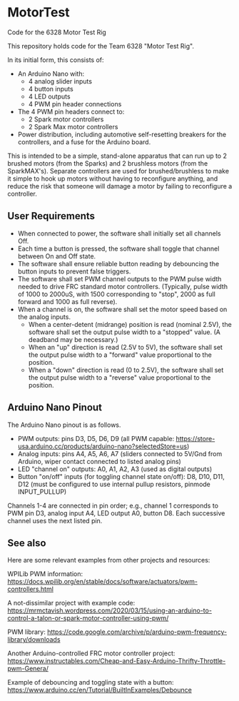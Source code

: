 # MotorTest
Code for the 6328 Motor Test Rig

This repository holds code for the Team 6328 "Motor Test Rig".

In its initial form, this consists of:
* An Arduino Nano with:
  * 4 analog slider inputs
  * 4 button inputs
  * 4 LED outputs
  * 4 PWM pin header connections
* The 4 PWM pin headers connect to:
  * 2 Spark motor controllers
  * 2 Spark Max motor controllers
* Power distribution, including automotive self-resetting breakers for the controllers, and a fuse for the Arduino board.

This is intended to be a simple, stand-alone apparatus that can run up to 2 brushed motors (from the Sparks) and 2 brushless motors (from the SparkMAX's).  Separate controllers are used for brushed/brushless to make it simple to hook up motors without having to reconfigure anything, and reduce the risk that someone will damage a motor by failing to reconfigure a controller.

## User Requirements

* When connected to power, the software shall initially set all channels Off.
* Each time a button is pressed, the software shall toggle that channel between On and Off state.  
* The software shall ensure reliable button reading by debouncing the button inputs to prevent false triggers.
* The software shall set PWM channel outputs to the PWM pulse width needed to drive FRC standard motor controllers.  (Typically, pulse width of 1000 to 2000uS, with 1500 corresponding to "stop", 2000 as full forward and 1000 as full reverse).
* When a channel is on, the software shall set the motor speed based on the analog inputs.  
  * When a center-detent (midrange) position is read (nominal 2.5V), the software shall set the output pulse width to a "stopped" value.  (A deadband may be necessary.)
  * When an "up" direction is read (2.5V to 5V), the software shall set the output pulse width to a "forward" value proportional to the position.
  * When a "down" direction is read (0 to 2.5V), the software shall set the output pulse width to a "reverse" value proportional to the position.

## Arduino Nano Pinout

The Arduino Nano pinout is as follows.  

* PWM outputs: pins D3, D5, D6, D9 (all PWM capable: https://store-usa.arduino.cc/products/arduino-nano?selectedStore=us)
* Analog inputs: pins A4, A5, A6, A7 (sliders connected to 5V/Gnd from Arduino, wiper contact connected to listed analog pins)
* LED "channel on" outputs: A0, A1, A2, A3 (used as digital outputs)
* Button "on/off" inputs (for toggling channel state on/off): D8, D10, D11, D12 (must be configured to use internal pullup resistors, pinmode INPUT_PULLUP)

Channels 1-4 are connected in pin order; e.g., channel 1 corresponds to PWM pin D3, analog input A4, LED output A0, button D8.  Each successive channel uses the next listed pin.

## See also

Here are some relevant examples from other projects and resources:

WPILib PWM information: https://docs.wpilib.org/en/stable/docs/software/actuators/pwm-controllers.html

A not-dissimilar project with example code: https://mrmctavish.wordpress.com/2020/03/15/using-an-arduino-to-control-a-talon-or-spark-motor-controller-using-pwm/

PWM library: https://code.google.com/archive/p/arduino-pwm-frequency-library/downloads

Another Arduino-controlled FRC motor controller project: https://www.instructables.com/Cheap-and-Easy-Arduino-Thrifty-Throttle-pwm-Genera/

Example of debouncing and toggling state with a button: https://www.arduino.cc/en/Tutorial/BuiltInExamples/Debounce
